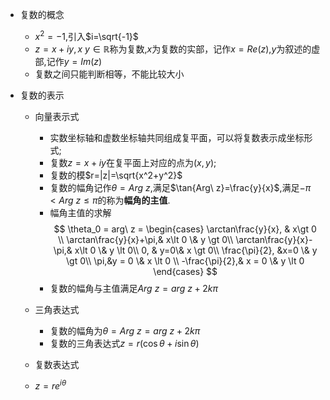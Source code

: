 + 复数的概念

  + $x^2=-1$,引入$i=\sqrt{-1}$
  + $z=x+iy,x\ y \in \mathbb{R}$称为复数,$x$为复数的实部，记作$x=Re(z)$,$y$为叙述的虚部,记作$y=Im(z)$
  + 复数之间只能判断相等，不能比较大小

+ 复数的表示
  + 向量表示式
    + 实数坐标轴和虚数坐标轴共同组成复平面，可以将复数表示成坐标形式;
    + 复数$z=x+iy$在复平面上对应的点为$(x,y)$;
    + 复数的模$r=|z|=\sqrt{x^2+y^2}$
    + 复数的幅角记作$\theta=Arg\ z$,满足$\tan{Arg\ z}=\frac{y}{x}$,满足$-\pi \lt Arg\ z\le \pi$的称为**幅角的主值**.
    + 幅角主值的求解
    $$
    \theta_0 = arg\ z = 
    \begin{cases}
    \arctan\frac{y}{x}, & x\gt 0 \\
    \arctan\frac{y}{x}+\pi,& x\lt 0 \& y \gt 0\\
    \arctan\frac{y}{x}-\pi,& x\lt 0 \& y \lt 0\\
    0, & y=0\& x \gt 0\\
    \frac{\pi}{2}, &x=0 \& y \gt 0\\
    \pi,&y = 0 \& x \lt 0 \\
    -\frac{\pi}{2},& x = 0 \&  y \lt 0
    \end{cases}
    $$
    + 复数的幅角与主值满足$Arg\ z = arg\ z + 2k\pi$
  
  + 三角表达式
    + 复数的幅角为$\theta = Arg \ z = arg\ z + 2k\pi$
    + 复数的三角表达式$z = r(\cos\theta + i \sin\theta)$

  + 复数表达式
    
  + $z=re^{i\theta}$
  

  

  
  
  


